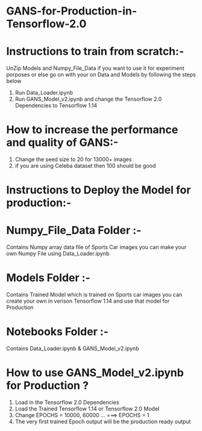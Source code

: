 # GANS-for-Production-in-Tensorflow-2.0


# Instructions to train from scratch:-

UnZip Models and Numpy_File_Data  if you want to use it for experiment porposes or else go on with your on Data and Models by following     the steps below 
 1. Run Data_Loader.ipynb
 2. Run GANS_Model_v2.ipynb and change the Tensorflow 2.0  Dependencies to Tensorflow 1.14
 
 # How to increase the performance and quality of GANS:-
 1. Change the seed size to 20 for 13000+ images
 2. if you are using Celeba dataset then 100 should be good 
 
# Instructions to Deploy the Model for production:-


# Numpy_File_Data Folder :-
Contains Numpy array data file of Sports Car images you can make your own Numpy File using Data_Loader.ipynb

# Models Folder :-
Contains Trained Model which is trained on Sports car images you can create your own in verison Tensorflow 1.14 and use that model for Production 

# Notebooks Folder :-
Contains Data_Loader.ipynb & GANS_Model_v2.ipynb

# How to use GANS_Model_v2.ipynb for Production ?

1. Load in the Tensorflow 2.0 Dependencies
2. Load the Trained Tensorflow 1.14 or Tensorflow 2.0 Model 
3. Change EPOCHS = 10000, 60000 ... ===> EPOCHS = 1 
4. The very first trained Epoch output will be the production ready output  
